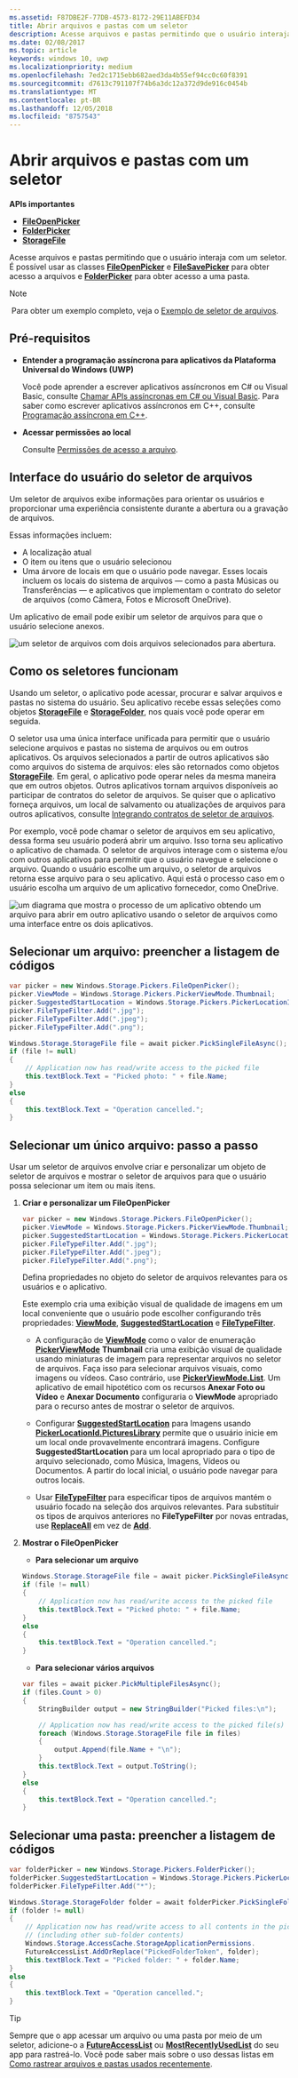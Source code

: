 ```yaml
---
ms.assetid: F87DBE2F-77DB-4573-8172-29E11ABEFD34
title: Abrir arquivos e pastas com um seletor
description: Acesse arquivos e pastas permitindo que o usuário interaja com um seletor. Você pode usar as classes FileOpenPicker e FileSavePicker para obter acesso a arquivos e FolderPicker para obter acesso a uma pasta.
ms.date: 02/08/2017
ms.topic: article
keywords: windows 10, uwp
ms.localizationpriority: medium
ms.openlocfilehash: 7ed2c1715ebb682aed3da4b55ef94cc0c60f8391
ms.sourcegitcommit: d7613c791107f74b6a3dc12a372d9de916c0454b
ms.translationtype: MT
ms.contentlocale: pt-BR
ms.lasthandoff: 12/05/2018
ms.locfileid: "8757543"
---
```

# <a name="open-files-and-folders-with-a-picker"></a>Abrir arquivos e pastas com um seletor

**APIs importantes**

-   [**FileOpenPicker**](https://msdn.microsoft.com/library/windows/apps/br207847)
-   [**FolderPicker**](https://msdn.microsoft.com/library/windows/apps/br207881)
-   [**StorageFile**](https://msdn.microsoft.com/library/windows/apps/br227171)

Acesse arquivos e pastas permitindo que o usuário interaja com um seletor. É possível usar as classes [**FileOpenPicker**](https://msdn.microsoft.com/library/windows/apps/br207847) e [**FileSavePicker**](https://msdn.microsoft.com/library/windows/apps/br207871) para obter acesso a arquivos e [**FolderPicker**](https://msdn.microsoft.com/library/windows/apps/br207881) para obter acesso a uma pasta.

> [!NOTE]
> Para obter um exemplo completo, veja o [Exemplo de seletor de arquivos](http://go.microsoft.com/fwlink/p/?linkid=619994).

## <a name="prerequisites"></a>Pré-requisitos


-   **Entender a programação assíncrona para aplicativos da Plataforma Universal do Windows (UWP)**

    Você pode aprender a escrever aplicativos assíncronos em C# ou Visual Basic, consulte [Chamar APIs assíncronas em C# ou Visual Basic](https://msdn.microsoft.com/library/windows/apps/mt187337). Para saber como escrever aplicativos assíncronos em C++, consulte [Programação assíncrona em C++](https://msdn.microsoft.com/library/windows/apps/mt187334).

-   **Acessar permissões ao local**

    Consulte [Permissões de acesso a arquivo](file-access-permissions.md).

## <a name="file-picker-ui"></a>Interface do usuário do seletor de arquivos


Um seletor de arquivos exibe informações para orientar os usuários e proporcionar uma experiência consistente durante a abertura ou a gravação de arquivos.

Essas informações incluem:

-   A localização atual
-   O item ou itens que o usuário selecionou
-   Uma árvore de locais em que o usuário pode navegar. Esses locais incluem os locais do sistema de arquivos — como a pasta Músicas ou Transferências — e aplicativos que implementam o contrato do seletor de arquivos (como Câmera, Fotos e Microsoft OneDrive).

Um aplicativo de email pode exibir um seletor de arquivos para que o usuário selecione anexos.

![um seletor de arquivos com dois arquivos selecionados para abertura.](images/picker-multifile-600px.png)

## <a name="how-pickers-work"></a>Como os seletores funcionam


Usando um seletor, o aplicativo pode acessar, procurar e salvar arquivos e pastas no sistema do usuário. Seu aplicativo recebe essas seleções como objetos [**StorageFile**](https://msdn.microsoft.com/library/windows/apps/br227171) e [**StorageFolder**](https://msdn.microsoft.com/library/windows/apps/br227230), nos quais você pode operar em seguida.

O seletor usa uma única interface unificada para permitir que o usuário selecione arquivos e pastas no sistema de arquivos ou em outros aplicativos. Os arquivos selecionados a partir de outros aplicativos são como arquivos do sistema de arquivos: eles são retornados como objetos [**StorageFile**](https://msdn.microsoft.com/library/windows/apps/br227171). Em geral, o aplicativo pode operar neles da mesma maneira que em outros objetos. Outros aplicativos tornam arquivos disponíveis ao participar de contratos do seletor de arquivos. Se quiser que o aplicativo forneça arquivos, um local de salvamento ou atualizações de arquivos para outros aplicativos, consulte [Integrando contratos de seletor de arquivos](https://msdn.microsoft.com/library/windows/apps/hh465192).

Por exemplo, você pode chamar o seletor de arquivos em seu aplicativo, dessa forma seu usuário poderá abrir um arquivo. Isso torna seu aplicativo o aplicativo de chamada. O seletor de arquivos interage com o sistema e/ou com outros aplicativos para permitir que o usuário navegue e selecione o arquivo. Quando o usuário escolhe um arquivo, o seletor de arquivos retorna esse arquivo para o seu aplicativo. Aqui está o processo caso em o usuário escolha um arquivo de um aplicativo fornecedor, como OneDrive.

![um diagrama que mostra o processo de um aplicativo obtendo um arquivo para abrir em outro aplicativo usando o seletor de arquivos como uma interface entre os dois aplicativos.](images/app-to-app-diagram-600px.png)

## <a name="pick-a-single-file-complete-code-listing"></a>Selecionar um arquivo: preencher a listagem de códigos


```cs
var picker = new Windows.Storage.Pickers.FileOpenPicker();
picker.ViewMode = Windows.Storage.Pickers.PickerViewMode.Thumbnail;
picker.SuggestedStartLocation = Windows.Storage.Pickers.PickerLocationId.PicturesLibrary;
picker.FileTypeFilter.Add(".jpg");
picker.FileTypeFilter.Add(".jpeg");
picker.FileTypeFilter.Add(".png");

Windows.Storage.StorageFile file = await picker.PickSingleFileAsync();
if (file != null)
{
    // Application now has read/write access to the picked file
    this.textBlock.Text = "Picked photo: " + file.Name;
}
else
{
    this.textBlock.Text = "Operation cancelled.";
}
```

## <a name="pick-a-single-file-step-by-step"></a>Selecionar um único arquivo: passo a passo


Usar um seletor de arquivos envolve criar e personalizar um objeto de seletor de arquivos e mostrar o seletor de arquivos para que o usuário possa selecionar um item ou mais itens.

1.  **Criar e personalizar um FileOpenPicker**

    ```cs
    var picker = new Windows.Storage.Pickers.FileOpenPicker();
    picker.ViewMode = Windows.Storage.Pickers.PickerViewMode.Thumbnail;
    picker.SuggestedStartLocation = Windows.Storage.Pickers.PickerLocationId.PicturesLibrary;
    picker.FileTypeFilter.Add(".jpg");
    picker.FileTypeFilter.Add(".jpeg");
    picker.FileTypeFilter.Add(".png");
    ```
    Defina propriedades no objeto do seletor de arquivos relevantes para os usuários e o aplicativo.

    Este exemplo cria uma exibição visual de qualidade de imagens em um local conveniente que o usuário pode escolher configurando três propriedades: [**ViewMode**](https://msdn.microsoft.com/library/windows/apps/br207855), [**SuggestedStartLocation**](https://msdn.microsoft.com/library/windows/apps/br207854) e [**FileTypeFilter**](https://msdn.microsoft.com/library/windows/apps/br207850).

    -   A configuração de [**ViewMode**](https://msdn.microsoft.com/library/windows/apps/br207855) como o valor de enumeração [**PickerViewMode**](https://msdn.microsoft.com/library/windows/apps/xaml/windows.storage.pickers.pickerviewmode.aspx#thumbnail) **Thumbnail** cria uma exibição visual de qualidade usando miniaturas de imagem para representar arquivos no seletor de arquivos. Faça isso para selecionar arquivos visuais, como imagens ou vídeos. Caso contrário, use [**PickerViewMode.List**](https://msdn.microsoft.com/library/windows/apps/xaml/windows.storage.pickers.pickerviewmode.aspx#list). Um aplicativo de email hipotético com os recursos **Anexar Foto ou Vídeo** e **Anexar Documento** configuraria o **ViewMode** apropriado para o recurso antes de mostrar o seletor de arquivos.

    -   Configurar [**SuggestedStartLocation**](https://msdn.microsoft.com/library/windows/apps/br207854) para Imagens usando [**PickerLocationId.PicturesLibrary**](https://msdn.microsoft.com/library/windows/apps/br207890) permite que o usuário inicie em um local onde provavelmente encontrará imagens. Configure **SuggestedStartLocation** para um local apropriado para o tipo de arquivo selecionado, como Música, Imagens, Vídeos ou Documentos. A partir do local inicial, o usuário pode navegar para outros locais.

    -   Usar [**FileTypeFilter**](https://msdn.microsoft.com/library/windows/apps/br207850) para especificar tipos de arquivos mantém o usuário focado na seleção dos arquivos relevantes. Para substituir os tipos de arquivos anteriores no **FileTypeFilter** por novas entradas, use [**ReplaceAll**](https://msdn.microsoft.com/library/windows/apps/br207844) em vez de [**Add**](https://msdn.microsoft.com/library/windows/apps/br207834).

2.  **Mostrar o FileOpenPicker**

    - **Para selecionar um arquivo**

    ```cs
    Windows.Storage.StorageFile file = await picker.PickSingleFileAsync();
    if (file != null)
    {
        // Application now has read/write access to the picked file
        this.textBlock.Text = "Picked photo: " + file.Name;
    }
    else
    {
        this.textBlock.Text = "Operation cancelled.";
    }
    ```

    - **Para selecionar vários arquivos**  

    ```cs
    var files = await picker.PickMultipleFilesAsync();
    if (files.Count > 0)
    {
        StringBuilder output = new StringBuilder("Picked files:\n");

        // Application now has read/write access to the picked file(s)
        foreach (Windows.Storage.StorageFile file in files)
        {
            output.Append(file.Name + "\n");
        }
        this.textBlock.Text = output.ToString();
    }
    else
    {
        this.textBlock.Text = "Operation cancelled.";
    }
    ```

## <a name="pick-a-folder-complete-code-listing"></a>Selecionar uma pasta: preencher a listagem de códigos


```cs
var folderPicker = new Windows.Storage.Pickers.FolderPicker();
folderPicker.SuggestedStartLocation = Windows.Storage.Pickers.PickerLocationId.Desktop;
folderPicker.FileTypeFilter.Add("*");

Windows.Storage.StorageFolder folder = await folderPicker.PickSingleFolderAsync();
if (folder != null)
{
    // Application now has read/write access to all contents in the picked folder
    // (including other sub-folder contents)
    Windows.Storage.AccessCache.StorageApplicationPermissions.
    FutureAccessList.AddOrReplace("PickedFolderToken", folder);
    this.textBlock.Text = "Picked folder: " + folder.Name;
}
else
{
    this.textBlock.Text = "Operation cancelled.";
}
```

> [!TIP]
> Sempre que o app acessar um arquivo ou uma pasta por meio de um seletor, adicione-o a [**FutureAccessList**](https://msdn.microsoft.com/library/windows/apps/br207457) ou [**MostRecentlyUsedList**](https://msdn.microsoft.com/library/windows/apps/br207458) do seu app para rastreá-lo. Você pode saber mais sobre o uso dessas listas em [Como rastrear arquivos e pastas usados recentemente](how-to-track-recently-used-files-and-folders.md).